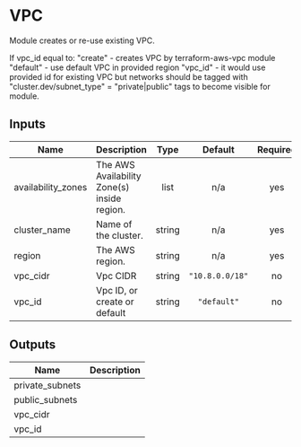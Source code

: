 # VPC

Module creates or re-use existing VPC.

If vpc_id equal to:
  "create" - creates VPC by terraform-aws-vpc module
  "default" - use default VPC in provided region
  "vpc_id"  - it would use provided id for existing VPC but networks should be tagged
  with "cluster.dev/subnet_type" = "private|public" tags to become visible for module.


<!-- BEGINNING OF PRE-COMMIT-TERRAFORM DOCS HOOK -->
## Inputs

| Name | Description | Type | Default | Required |
|------|-------------|:----:|:-----:|:-----:|
| availability\_zones | The AWS Availability Zone(s) inside region. | list | n/a | yes |
| cluster\_name | Name of the cluster. | string | n/a | yes |
| region | The AWS region. | string | n/a | yes |
| vpc\_cidr | Vpc CIDR | string | `"10.8.0.0/18"` | no |
| vpc\_id | Vpc ID, or create or default | string | `"default"` | no |

## Outputs

| Name | Description |
|------|-------------|
| private\_subnets |  |
| public\_subnets |  |
| vpc\_cidr |  |
| vpc\_id |  |

<!-- END OF PRE-COMMIT-TERRAFORM DOCS HOOK -->

